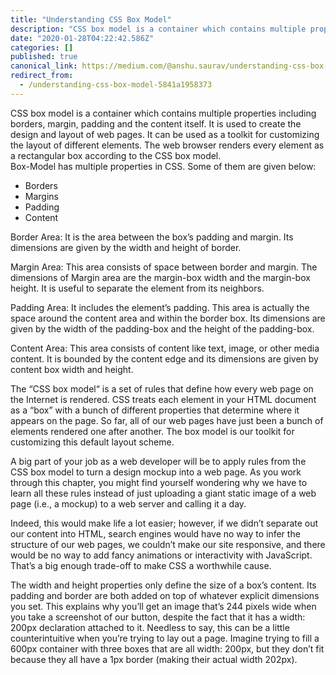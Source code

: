 ```yaml
---
title: "Understanding CSS Box Model"
description: "CSS box model is a container which contains multiple properties including borders, margin, padding and the content itself. It is used to…"
date: "2020-01-28T04:22:42.586Z"
categories: []
published: true
canonical_link: https://medium.com/@anshu.saurav/understanding-css-box-model-5841a1958373
redirect_from:
  - /understanding-css-box-model-5841a1958373
---
```


CSS box model is a container which contains multiple properties including borders, margin, padding and the content itself. It is used to create the design and layout of web pages. It can be used as a toolkit for customizing the layout of different elements. The web browser renders every element as a rectangular box according to the CSS box model.  
Box-Model has multiple properties in CSS. Some of them are given below:

-   Borders
-   Margins
-   Padding
-   Content

Border Area: It is the area between the box’s padding and margin. Its dimensions are given by the width and height of border.

Margin Area: This area consists of space between border and margin. The dimensions of Margin area are the margin-box width and the margin-box height. It is useful to separate the element from its neighbors.

Padding Area: It includes the element’s padding. This area is actually the space around the content area and within the border box. Its dimensions are given by the width of the padding-box and the height of the padding-box.

Content Area: This area consists of content like text, image, or other media content. It is bounded by the content edge and its dimensions are given by content box width and height.

The “CSS box model“ is a set of rules that define how every web page on the Internet is rendered. CSS treats each element in your HTML document as a “box” with a bunch of different properties that determine where it appears on the page. So far, all of our web pages have just been a bunch of elements rendered one after another. The box model is our toolkit for customizing this default layout scheme.

A big part of your job as a web developer will be to apply rules from the CSS box model to turn a design mockup into a web page. As you work through this chapter, you might find yourself wondering why we have to learn all these rules instead of just uploading a giant static image of a web page (i.e., a mockup) to a web server and calling it a day.

Indeed, this would make life a lot easier; however, if we didn’t separate out our content into HTML, search engines would have no way to infer the structure of our web pages, we couldn’t make our site responsive, and there would be no way to add fancy animations or interactivity with JavaScript. That’s a big enough trade-off to make CSS a worthwhile cause.

The width and height properties only define the size of a box’s content. Its padding and border are both added on top of whatever explicit dimensions you set. This explains why you’ll get an image that’s 244 pixels wide when you take a screenshot of our button, despite the fact that it has a width: 200px declaration attached to it. Needless to say, this can be a little counterintuitive when you’re trying to lay out a page. Imagine trying to fill a 600px container with three boxes that are all width: 200px, but they don’t fit because they all have a 1px border (making their actual width 202px).
